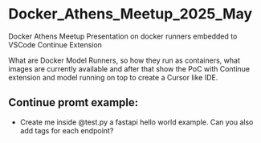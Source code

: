 # Docker_Athens_Meetup_2025_May
Docker Athens Meetup Presentation on docker runners embedded to VSCode Continue Extension

What are Docker Model Runners, so how they run as containers, what images are currently available and after that show the PoC with Continue extension and model running on top to create a Cursor like IDE.  

## Continue promt example: 

- Create me inside @test.py a fastapi hello world example. Can you also add tags for each endpoint?
